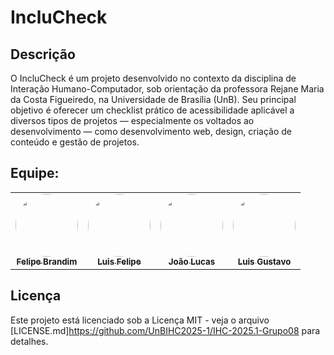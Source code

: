 # IncluCheck

## Descrição

O IncluCheck é um projeto desenvolvido no contexto da disciplina de Interação Humano-Computador, sob orientação da professora Rejane Maria da Costa Figueiredo, na Universidade de Brasília (UnB). Seu principal objetivo é oferecer um checklist prático de acessibilidade aplicável a diversos tipos de projetos — especialmente os voltados ao desenvolvimento — como desenvolvimento web, design, criação de conteúdo e gestão de projetos.

## Equipe:

<table>
  <tr>
    <td align="center"><a href="https://github.com/Felipe-Brandim"><img style="border-radius: 50%;" src="https://github.com/Felipe-Brandim.png" width="100px;" alt=""/><br /><sub><b>Felipe Brandim</b></sub></a><br />
    <td align="center"><a href="https://github.com/Luizinoo"><img style="border-radius: 50%;" src="https://github.com/Luizinoo.png" width="100px;" alt=""/><br /><sub><b>Luis Felipe</b></sub></a><br />   
    <td align="center"><a href="https://github.com/joaolucas102"><img style="border-radius: 50%;" src="https://github.com/joaolucas102.png" width="100px;" alt=""/><br /><sub><b>João Lucas</b></sub></a><br />   
    <td align="center"><a href="https://github.com/LuizGust4vo "><img style="border-radius: 50%;" src="https://github.com/LuizGust4vo.png" width="100px;" alt=""/><br /><sub><b>Luis Gustavo</b></sub></a><br />
  </tr>
</table>

## Licença

Este projeto está licenciado sob a Licença MIT - veja o arquivo [LICENSE.md]https://github.com/UnBIHC2025-1/IHC-2025.1-Grupo08 para detalhes.
